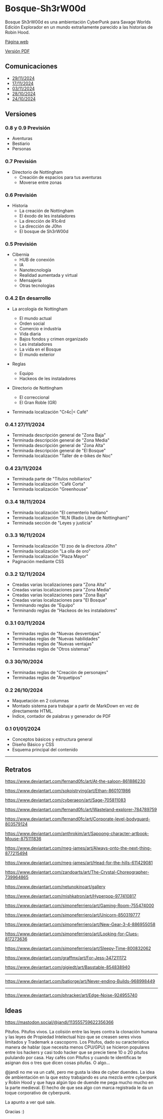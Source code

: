# Bosque-Sh3rW00d

Bosque Sh3rW00d es una ambientación CyberPunk para Savage Worlds Edición Explorador en un mundo extrañamente parecido a las historias de Robin Hood.

[Página web](https://bosque.gwannon.com)

[Versión PDF](https://bosque.gwannon.com/pdf/)

## Comunicaciones

* [29/11/2024](https://bsky.app/profile/gwannon.bsky.social/post/3lc3drrdlr224)
* [17/11/2024](https://bsky.app/profile/gwannon.bsky.social/post/3lb6c2saa722y)
* [03/11/2024](https://x.com/gwannon/status/1853177857385853120)
* [28/10/2024](https://x.com/gwannon/status/1850939298516000832)
* [24/10/2024](https://x.com/gwannon/status/1849562024122122618)

## Versiones

### 0.8 y 0.9 Previsión

* Aventuras
* Bestiario
* Personas

### 0.7 Previsión

* Directorio de Nottingham
  * Creación de espacios para tus aventuras
  * Moverse entre zonas

### 0.6 Previsión

* Historia
  * La creación de Nottingham
  * El éxodo de les instaladores
  * La dirección de R1c4rd
  * La dirección de J0hn
  * El bosque de Sh3rW00d

### 0.5 Previsión

* Cibernia
  * HUB de conexión
  * IA
  * Nanotecnología
  * Realidad aumentada y virtual
  * Mensajería
  * Otras tecnologías

### 0.4.2 En desarrollo

* La arcología de Nottingham
  * El mundo actual
  * Orden social
  * Comercio e industria
  * Vida diaria
  * Bajos fondos y crimen organizado
  * Les instaladores
  * La vida en el Bosque
  * El mundo exterior
* Reglas
  * Equipo
  * Hackeos de les instaladores
* Directorio de Nottingham
  * El correccional
  * El Gran Roble (GR)

* Terminada localización "Cr4c|< Café"

### 0.4.1 27/11/2024

* Terminada descripción general de "Zona Baja"
* Terminada descripción general de "Zona Media"
* Terminada descripción general de "Zona Alta"
* Terminada descripción general de "El Bosque"
* Terminada localización "Taller de e-bikes de Noc"


### 0.4 23/11/2024

* Terminada parte de "Títulos nobiliarios"
* Terminada localización "Café Corta"
* Terminada localización "Greenhouse"

### 0.3.4 18/11/2024

* Terminada localización "El cementerio haitiano"
* Terminada localización "RLN (Radio Libre de Nottingham)"
* Terminada sección de "Leyes y justicia"

### 0.3.3 16/11/2024

* Terminada localización "El zoo de la directora J0hn"
* Terminada localización "La olla de oro"
* Terminada localización "Plaza Mayor"
* Paginación mediante CSS

### 0.3.2 12/11/2024

* Creadas varias localizaciones para "Zona Alta"
* Creadas varias localizaciones para "Zona Media"
* Creadas varias localizaciones para "Zona Baja"
* Creadas varias localizaciones para "El Bosque"
* Terminando reglas de "Equipo"
* Terminando reglas de "Hackeos de les instaladores"

### 0.3.1 03/11/2024

* Terminadas reglas de "Nuevas desventajas"
* Terminadas reglas de "Nuevas habilidades"
* Terminadas reglas de "Nuevas ventajas"
* Terminadas reglas de "Otros sistemas"

### 0.3 30/10/2024

* Terminadas reglas de "Creación de personajes"
* Terminadas reglas de "Arquetipos"

### 0.2 26/10/2024

* Maquetación en 2 columnas
* Montado sistema para trabajar a partir de MarkDown en vez de directamente HTML. 
* Índice, contador de palabras y generador de PDF

### 0.1 01/01/2024

* Conceptos básicos y estructura general
* Diseño Básico y CSS
* Esquema principal del contenido

***

## Retratos

https://www.deviantart.com/fernand0fc/art/At-the-saloon-861886230





https://www.deviantart.com/sokoistrying/art/Ethan-860101986

https://www.deviantart.com/cyberaeon/art/Sage-705811083

https://www.deviantart.com/fernand0fc/art/Wasteland-explorer-784789759

https://www.deviantart.com/fernand0fc/art/Corporate-level-bodyguard-803579124

https://www.deviantart.com/anthrokim/art/Sapoong-character-artbook-Mouse-875111836

https://www.deviantart.com/meg-james/art/Always-onto-the-next-thing-877215494

https://www.deviantart.com/meg-james/art/Head-for-the-hills-611429081

https://www.deviantart.com/zandoarts/art/The-Crystal-Choreographer-739964865

https://www.deviantart.com/netunokinoart/gallery

https://www.deviantart.com/mishkatron/art/Hyperpop-977410817

https://www.deviantart.com/simoneferriero/art/Gaming-Room-755474000

https://www.deviantart.com/simoneferriero/art/Unicorn-850319777

https://www.deviantart.com/simoneferriero/art/New-Gear-3-4-886955058

https://www.deviantart.com/simoneferriero/art/Looking-for-Clues-817273636

https://www.deviantart.com/simoneferriero/art/Sleepy-Time-800832062

https://www.deviantart.com/graffmx/art/For-Jess-347211172

https://www.deviantart.com/gigiedt/art/Basstable-854838940

---

https://www.deviantart.com/batjorge/art/Never-ending-Builds-968998449

---

https://www.deviantart.com/phracker/art/Edge-Noise-924955740

## Ideas

https://mastodon.social/@jandi/113555759622356366

Pitufos. Pitufos vivos. La colisión entre las leyes contra la clonación humana y las leyes de Propiedad Intelectual hizo que se creasen seres vivos limitados y Trademark a cascoporro. Los Pitufos, dado su característica manera de hablar (que necesita menos CPU/GPU) se hicieron populares entre los hackers y casi todo hacker que se precie tiene 10 o 20 pitufos pululando por casa. Hay cafés con Pitufos y cuando te identificas te asignan dos o tres que dicen cosas pitufas. O algo...

@jandi no me va un café, pero me gusta la idea de cyber duendes. La idea de ambientación en la que estoy trabajando es una mezcla entre cyberpunk y Robin Hood y que haya algún tipo de duende me pega mucho mucho en la parte medieval. El hecho de que sea algo con marca registrada le da un toque corporativo de cyberpunk.

La apunto a ver qué sale. 

Gracias :)